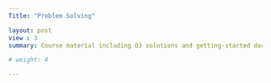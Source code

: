 ```yaml
---
Title: "Problem Solving"

layout: post
view : 3
summary: Course material including OJ solutions and getting-started docs, in Chinese. *@NJU*

# weight: 4

---
```

